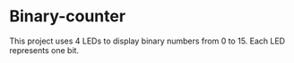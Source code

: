 # Binary-counter

This project uses 4 LEDs to display binary numbers from 0 to 15.
Each LED represents one bit.
